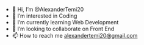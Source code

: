 - 👋 Hi, I’m @AlexanderTemi20
- 👀 I’m interested in Coding
- 🌱 I’m currently learning Web Development
- 💞️ I’m looking to collaborate on Front End 
- 📫 How to reach me alexandertemi20@gmail.com

<!---
AlexanderTemi20/AlexanderTemi20 is a ✨ special ✨ repository because its `README.md` (this file) appears on your GitHub profile.
You can click the Preview link to take a look at your changes.
--->
